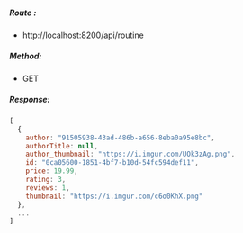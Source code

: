 ##### Route :  
 - http://localhost:8200/api/routine

##### Method:
 - GET

##### Response:
```js
[
  {
    author: "91505938-43ad-486b-a656-8eba0a95e8bc",
    authorTitle: null,
    author_thumbnail: "https://i.imgur.com/UOk3zAg.png",
    id: "0ca05600-1851-4bf7-b10d-54fc594def11",
    price: 19.99,
    rating: 3,
    reviews: 1,
    thumbnail: "https://i.imgur.com/c6o0KhX.png"
  },
  ...
]
```
